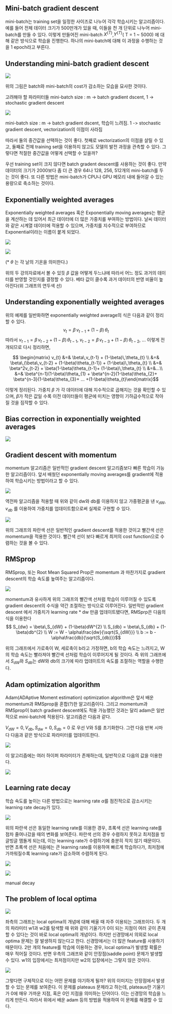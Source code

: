 ## Mini-batch gradient descent
mini-batch는 training set을 일정한 사이즈로 나누어 각각 학습시키는 알고리즘이다. 예를 들어 전체 데이터 크기가 500만개가 있을 때, 이들을 천 개 단위로 나누어 mini-batch를 만들 수 있다.
이렇게 만들어진 mini-batch $X^{\{T\}}$,$Y^{\{T\}}$( T = 1 ~ 5000) 에 대해 같은 방식으로 학습을 진행한다. 하나의 mini-batch에 대해 이 과정을 수행하는 것을 1 epoch라고 부른다.

## Understanding mini-batch gradient descent
![](./week2_image/1.jpg)

위의 그림은 batch와 mini-batch의 cost가 감소하는 모습을 묘사한 것이다.

고려해야 할 파라미터들
mini-batch size : m -> batch gradient dscent, 1 -> stochastic gradient descent

![](./week2_image/2.jpg)

mini-batch size :
m -> batch gradient dscent, 학습이 느려짐.
1 -> stochastic gradient descent, vectorization의 이점이 사라짐

따라서 둘의 중간값을 선택하는 것이 좋다. 첫째로 vectorization의 이점을 살릴 수 있고, 둘째로 전체 training set을 이용하지 않고도 모델의 발전 과정을 관측할 수 있다.
그렇다면 적절한 중간값을 어떻게 선택할 수 있을까?

우선 training set이 크지 않다면 batch gradent descent를 사용하는 것이 좋다. 만약 데이터의 크기가 2000보다 좀 더 큰 경우 64나 128, 256, 512개의 mini-batch를 두는 것이 좋다.
또 다른 방법은 mini-batch가 CPU나 GPU 메모리 내에 들어갈 수 있는 용량으로 축소하는 것이다.

## Exponentially weighted averages
Exponentially weighted averages 혹은 Exponentially moving averages는 평균을 계산하는 데 있어서 최근 데이터에 더 많은 가중치를 부여하는 방법이다. 날씨 데이터와 같은 시계열 데이터에 적용할 수 있으며, 가중치를 지수적으로 부여하므로 Exponential이라는 이름이 붙게 되었다.

![](./week2_image/3.jpg)

![](./week2_image/4.jpg)

(* $\theta$ 는 각 날의 기온을 의미한다.)

위의 두 강의자료에서 볼 수 있듯 $\beta$ 값을 어떻게 두느냐에 따라서 어느 정도 과거의 데이터를 반영할 것인지를 결정할 수 있다.
베타 값이 클수록 과거 데이터의 반영 비율이 높아진다(위 그래프의 연두색 선)

## Understanding exponentially weighted averages

위의 예제를 일반화하면 exponentially weighted average의 식은 다음과 같이 정리할 수 있다.$$ v_{t} = \beta\,v_{t-1} + (1-\beta)\,\theta_{t} $$
따라서 $v_{t-1} = \beta\,v_{t-2} + (1-\beta)\,\theta_{t-1}$, $v_{t-2} = \beta\,v_{t-3} + (1-\beta)\,\theta_{t-2}$, ... 이렇게 전개되므로 다시 정리하면,

$$ \begin{matrix} v_{t} &=& \beta\,v_{t-1} + (1-\beta)\,\theta_{t}  \\
&=& \beta\,(\beta\,v_{t-2} + (1-\beta)\theta_{t-1}) + (1-\beta)\,\theta_{t} \\
&=& \beta^2v_{t-2} + \beta(1-\beta)\theta_{t-1}+ (1-\beta)\,\theta_{t} \\
&=&...\\
&=& \beta^{n-1}(1-\beta)\theta_{1} + \beta^{n-2}(1-\beta)\theta_{2}+ \beta^{n-3}(1-\beta)\theta_{3}+ ... +(1-\beta)\theta_{t}\end{matrix}$$

이렇게 정리된다. 가중치 $\beta$ 가 각 데이터에 대해 지수적으로 곱해지는 것을 확인할 수 있으며, $\beta$가 작은 값일 수록 이전 데이터들이 평균에 미치는 영향이 기하급수적으로 작아질 것을 짐작할 수 있다.

## Bias correction in exponentially weighted averages

![](./week2_image/5.jpg)

## Gradient descent with momentum

momentum 알고리즘은 일반적인 gradient descent 알고리즘보다 빠른 학습이 가능한 알고리즘이다. 앞서 배웠던 exponentially moving averages를 gradient에 적용하여 학습시키는 방법이라고 할 수 있다.

![](./week2_image/7.jpg)

역전파 알고리즘을 적용할 때 위와 같이 dw와 db를 이용하지 않고 가중평균을 낸 $v_{dW}, v_{db}$ 를 이용하여 가중치를 업데이트함으로써 실제로 구현할 수 있다.

![](./week2_image/8.jpg)

위의 그래프의 파란색 선은 일반적인 gradient descent를 적용한 것이고 빨간색 선은 momentum을 적용한 것이다. 빨간색 선이 보다 빠르게 최저의 cost function으로 수렴하는 것을 볼 수 있다.

## RMSprop

RMSprop, 또는 Root Mean Squared Prop은 momentum 과 마찬가지로 gradient descent의 학습 속도를 높여주는 알고리즘이다.

![](./week2_image/8.jpg)

momentum과 유사하게 위의 그래프의 빨간색 선처럼 학습이 이루어질 수 있도록 gradient descent의 수식을 약간 조절하는 방식으로 이루어진다.
일반적인 gradient descent 에서 가중치가 learning rate * dw 만큼 업데이트됐다면, RMSprp은 다음의 식을 이용한다
$$ S_{dw} = \beta\,S_{dW} + (1-\beta)dW^{2} \\ S_{db} = \beta\,S_{db} + (1-\beta)db^{2} \\ W := W - \alpha\frac{dw}{\sqrt{S_{dW}}} \\ b := b - \alpha\frac{db}{\sqrt{S_{db}}}$$

위의 그래프에서 가로축이 W, 세로축이 b라고 가정하면, b의 학습 속도는 느려지고, W의 학습 속도는 빨라져야 빨간색 선처럼 학습이 이루어지게 될 것이다. 즉 위의 그래프에서 $S_{dW}$와 $S_{db}$는 dW와 db의 크기에 따라 업데이트의 속도를 조절하는 역할을 수행한다.

## Adam optimization algorithm

Adam(ADAptive Moment estimation) optimization algorithm은 앞서 배운 momentum과 RMSprop을 혼합(?)한 알고리즘이다.  그리고 momentum과 RMSprop이 batch gradient descent에도 적용 가능했던 것과는 달리 adam은 일반적으로 mini-batch에 적용된다. 알고리즘은 다음과 같다.

$V_{dW}=0, V_{db}, S_{dw} = 0, S_{db} = 0$ 로 우선 V와 S를 초기화한다. 그런 다음 반복 시마다 다음과 같은 방식으로 파라미터를 업데이트한다.

![](./week2_image/9.jpg)

이 알고리즘에는 여러 하이퍼 파라미터가 존재하는데, 일반적으로 다음의 값을 이용한다.

![](./week2_image/10.jpg)

## Learning rate decay

학습 속도를 높이는 다른 방법으로는 learning rate $\alpha$를 점진적으로 감소시키는 learning rate decay가 있다.

![](./week2_image/11.jpg)

위의 파란색 선은 동일한 learning rate를 이용한 경우, 초록색 선은 learning rate를 점차 줄여나갔을 때의 변화를 보여준다. 파란색 선의 경우 수렴하지 못하고 최저점을 빙글빙글 맴돌게 되는데, 이는 learning rate가 수렴하기에 충분히 작지 않기 때문이다.
반면 초록색 선은 처음에는 큰 learning rate를 이용하여 빠르게 학습하다가, 최저점에 가까워질수록 learning rate가 감소하여 수렴하게 된다.

![](./week2_image/12.jpg)

![](./week2_image/13.jpg)

manual decay

## The problem of local optima

![](./week2_image/14.jpg)

좌측의 그래프는 local optima의 개념에 대해 배울 때 자주 이용되는 그래프이다. 두 개의 파라미터 w1과 w2를 탐색할 때 위와 같이 기울기가 0이 되는 지점이 여러 곳이 존재할 수 있다는 것이 바로 local optima의 개념이다.
하지만 신경망에서 의외로 local optima 문제는 잘 발생하지 않는다고 한다. 신경망에서는 더 많은 feature를 사용하기 때문이다. 2만 개의 feature를 학습에 이용하는 경우, local optima가 발생할 확률은 매우 적어질 것이다.
반면 우측의 그래프와 같이 안장점(saddle point) 문제가 발생할 수 있다. w1의 입장에서는 최저점이지만 w2의 입장에서는 그렇지 않은 것이다.

![](./week2_image/15.jpg)

그렇다면 구체적으로 이는 어떤 문제를 야기하게 될까? 위의 이미지는 안장점에서 발생할 수 있는 문제를 보여준다. 이 문제를 plateaus 문제라고 하는데, plateaus란 기울기가 0에 매우 가까운 지점, 혹은 0인 지점을 의미하는 단어이다. 이는 신경망의 학습을 느리게 만든다.
따라서 위에서 배운 adam 등의 방법을 적용하여 이 문제를 해결할 수 있다.
